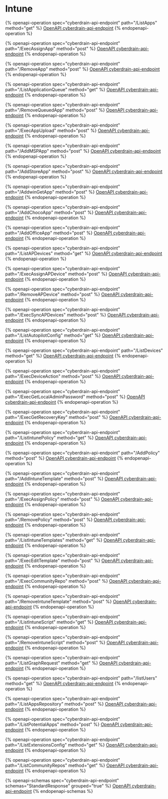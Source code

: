 # Intune

{% openapi-operation spec="cyberdrain-api-endpoint" path="/ListApps" method="get" %}
[OpenAPI cyberdrain-api-endpoint](https://raw.githubusercontent.com/KelvinTegelaar/CIPP-API/refs/heads/dev/Tools/endpoint-openapispec.json)
{% endopenapi-operation %}

{% openapi-operation spec="cyberdrain-api-endpoint" path="/ExecAssignApp" method="post" %}
[OpenAPI cyberdrain-api-endpoint](https://raw.githubusercontent.com/KelvinTegelaar/CIPP-API/refs/heads/dev/Tools/endpoint-openapispec.json)
{% endopenapi-operation %}

{% openapi-operation spec="cyberdrain-api-endpoint" path="/RemoveApp" method="post" %}
[OpenAPI cyberdrain-api-endpoint](https://raw.githubusercontent.com/KelvinTegelaar/CIPP-API/refs/heads/dev/Tools/endpoint-openapispec.json)
{% endopenapi-operation %}

{% openapi-operation spec="cyberdrain-api-endpoint" path="/ListApplicationQueue" method="get" %}
[OpenAPI cyberdrain-api-endpoint](https://raw.githubusercontent.com/KelvinTegelaar/CIPP-API/refs/heads/dev/Tools/endpoint-openapispec.json)
{% endopenapi-operation %}

{% openapi-operation spec="cyberdrain-api-endpoint" path="/RemoveQueuedApp" method="post" %}
[OpenAPI cyberdrain-api-endpoint](https://raw.githubusercontent.com/KelvinTegelaar/CIPP-API/refs/heads/dev/Tools/endpoint-openapispec.json)
{% endopenapi-operation %}

{% openapi-operation spec="cyberdrain-api-endpoint" path="/ExecAppUpload" method="post" %}
[OpenAPI cyberdrain-api-endpoint](https://raw.githubusercontent.com/KelvinTegelaar/CIPP-API/refs/heads/dev/Tools/endpoint-openapispec.json)
{% endopenapi-operation %}

{% openapi-operation spec="cyberdrain-api-endpoint" path="/AddMSPApp" method="post" %}
[OpenAPI cyberdrain-api-endpoint](https://raw.githubusercontent.com/KelvinTegelaar/CIPP-API/refs/heads/dev/Tools/endpoint-openapispec.json)
{% endopenapi-operation %}

{% openapi-operation spec="cyberdrain-api-endpoint" path="/AddStoreApp" method="post" %}
[OpenAPI cyberdrain-api-endpoint](https://raw.githubusercontent.com/KelvinTegelaar/CIPP-API/refs/heads/dev/Tools/endpoint-openapispec.json)
{% endopenapi-operation %}

{% openapi-operation spec="cyberdrain-api-endpoint" path="/AddwinGetApp" method="post" %}
[OpenAPI cyberdrain-api-endpoint](https://raw.githubusercontent.com/KelvinTegelaar/CIPP-API/refs/heads/dev/Tools/endpoint-openapispec.json)
{% endopenapi-operation %}

{% openapi-operation spec="cyberdrain-api-endpoint" path="/AddChocoApp" method="post" %}
[OpenAPI cyberdrain-api-endpoint](https://raw.githubusercontent.com/KelvinTegelaar/CIPP-API/refs/heads/dev/Tools/endpoint-openapispec.json)
{% endopenapi-operation %}

{% openapi-operation spec="cyberdrain-api-endpoint" path="/AddOfficeApp" method="post" %}
[OpenAPI cyberdrain-api-endpoint](https://raw.githubusercontent.com/KelvinTegelaar/CIPP-API/refs/heads/dev/Tools/endpoint-openapispec.json)
{% endopenapi-operation %}

{% openapi-operation spec="cyberdrain-api-endpoint" path="/ListAPDevices" method="get" %}
[OpenAPI cyberdrain-api-endpoint](https://raw.githubusercontent.com/KelvinTegelaar/CIPP-API/refs/heads/dev/Tools/endpoint-openapispec.json)
{% endopenapi-operation %}

{% openapi-operation spec="cyberdrain-api-endpoint" path="/ExecAssignAPDevice" method="post" %}
[OpenAPI cyberdrain-api-endpoint](https://raw.githubusercontent.com/KelvinTegelaar/CIPP-API/refs/heads/dev/Tools/endpoint-openapispec.json)
{% endopenapi-operation %}

{% openapi-operation spec="cyberdrain-api-endpoint" path="/RemoveAPDevice" method="post" %}
[OpenAPI cyberdrain-api-endpoint](https://raw.githubusercontent.com/KelvinTegelaar/CIPP-API/refs/heads/dev/Tools/endpoint-openapispec.json)
{% endopenapi-operation %}

{% openapi-operation spec="cyberdrain-api-endpoint" path="/ExecSyncAPDevices" method="post" %}
[OpenAPI cyberdrain-api-endpoint](https://raw.githubusercontent.com/KelvinTegelaar/CIPP-API/refs/heads/dev/Tools/endpoint-openapispec.json)
{% endopenapi-operation %}

{% openapi-operation spec="cyberdrain-api-endpoint" path="/ListAutopilotConfig" method="get" %}
[OpenAPI cyberdrain-api-endpoint](https://raw.githubusercontent.com/KelvinTegelaar/CIPP-API/refs/heads/dev/Tools/endpoint-openapispec.json)
{% endopenapi-operation %}

{% openapi-operation spec="cyberdrain-api-endpoint" path="/ListDevices" method="get" %}
[OpenAPI cyberdrain-api-endpoint](https://raw.githubusercontent.com/KelvinTegelaar/CIPP-API/refs/heads/dev/Tools/endpoint-openapispec.json)
{% endopenapi-operation %}

{% openapi-operation spec="cyberdrain-api-endpoint" path="/ExecDeviceAction" method="post" %}
[OpenAPI cyberdrain-api-endpoint](https://raw.githubusercontent.com/KelvinTegelaar/CIPP-API/refs/heads/dev/Tools/endpoint-openapispec.json)
{% endopenapi-operation %}

{% openapi-operation spec="cyberdrain-api-endpoint" path="/ExecGetLocalAdminPassword" method="post" %}
[OpenAPI cyberdrain-api-endpoint](https://raw.githubusercontent.com/KelvinTegelaar/CIPP-API/refs/heads/dev/Tools/endpoint-openapispec.json)
{% endopenapi-operation %}

{% openapi-operation spec="cyberdrain-api-endpoint" path="/ExecGetRecoveryKey" method="post" %}
[OpenAPI cyberdrain-api-endpoint](https://raw.githubusercontent.com/KelvinTegelaar/CIPP-API/refs/heads/dev/Tools/endpoint-openapispec.json)
{% endopenapi-operation %}

{% openapi-operation spec="cyberdrain-api-endpoint" path="/ListIntunePolicy" method="get" %}
[OpenAPI cyberdrain-api-endpoint](https://raw.githubusercontent.com/KelvinTegelaar/CIPP-API/refs/heads/dev/Tools/endpoint-openapispec.json)
{% endopenapi-operation %}

{% openapi-operation spec="cyberdrain-api-endpoint" path="/AddPolicy" method="post" %}
[OpenAPI cyberdrain-api-endpoint](https://raw.githubusercontent.com/KelvinTegelaar/CIPP-API/refs/heads/dev/Tools/endpoint-openapispec.json)
{% endopenapi-operation %}

{% openapi-operation spec="cyberdrain-api-endpoint" path="/AddIntuneTemplate" method="post" %}
[OpenAPI cyberdrain-api-endpoint](https://raw.githubusercontent.com/KelvinTegelaar/CIPP-API/refs/heads/dev/Tools/endpoint-openapispec.json)
{% endopenapi-operation %}

{% openapi-operation spec="cyberdrain-api-endpoint" path="/ExecAssignPolicy" method="post" %}
[OpenAPI cyberdrain-api-endpoint](https://raw.githubusercontent.com/KelvinTegelaar/CIPP-API/refs/heads/dev/Tools/endpoint-openapispec.json)
{% endopenapi-operation %}

{% openapi-operation spec="cyberdrain-api-endpoint" path="/RemovePolicy" method="post" %}
[OpenAPI cyberdrain-api-endpoint](https://raw.githubusercontent.com/KelvinTegelaar/CIPP-API/refs/heads/dev/Tools/endpoint-openapispec.json)
{% endopenapi-operation %}

{% openapi-operation spec="cyberdrain-api-endpoint" path="/ListIntuneTemplates" method="get" %}
[OpenAPI cyberdrain-api-endpoint](https://raw.githubusercontent.com/KelvinTegelaar/CIPP-API/refs/heads/dev/Tools/endpoint-openapispec.json)
{% endopenapi-operation %}

{% openapi-operation spec="cyberdrain-api-endpoint" path="/ExecEditTemplate" method="post" %}
[OpenAPI cyberdrain-api-endpoint](https://raw.githubusercontent.com/KelvinTegelaar/CIPP-API/refs/heads/dev/Tools/endpoint-openapispec.json)
{% endopenapi-operation %}

{% openapi-operation spec="cyberdrain-api-endpoint" path="/ExecCommunityRepo" method="post" %}
[OpenAPI cyberdrain-api-endpoint](https://raw.githubusercontent.com/KelvinTegelaar/CIPP-API/refs/heads/dev/Tools/endpoint-openapispec.json)
{% endopenapi-operation %}

{% openapi-operation spec="cyberdrain-api-endpoint" path="/RemoveIntuneTemplate" method="post" %}
[OpenAPI cyberdrain-api-endpoint](https://raw.githubusercontent.com/KelvinTegelaar/CIPP-API/refs/heads/dev/Tools/endpoint-openapispec.json)
{% endopenapi-operation %}

{% openapi-operation spec="cyberdrain-api-endpoint" path="/ListIntuneScript" method="get" %}
[OpenAPI cyberdrain-api-endpoint](https://raw.githubusercontent.com/KelvinTegelaar/CIPP-API/refs/heads/dev/Tools/endpoint-openapispec.json)
{% endopenapi-operation %}

{% openapi-operation spec="cyberdrain-api-endpoint" path="/RemoveIntuneScript" method="post" %}
[OpenAPI cyberdrain-api-endpoint](https://raw.githubusercontent.com/KelvinTegelaar/CIPP-API/refs/heads/dev/Tools/endpoint-openapispec.json)
{% endopenapi-operation %}

{% openapi-operation spec="cyberdrain-api-endpoint" path="/ListGraphRequest" method="get" %}
[OpenAPI cyberdrain-api-endpoint](https://raw.githubusercontent.com/KelvinTegelaar/CIPP-API/refs/heads/dev/Tools/endpoint-openapispec.json)
{% endopenapi-operation %}

{% openapi-operation spec="cyberdrain-api-endpoint" path="/listUsers" method="get" %}
[OpenAPI cyberdrain-api-endpoint](https://raw.githubusercontent.com/KelvinTegelaar/CIPP-API/refs/heads/dev/Tools/endpoint-openapispec.json)
{% endopenapi-operation %}

{% openapi-operation spec="cyberdrain-api-endpoint" path="/ListAppsRepository" method="post" %}
[OpenAPI cyberdrain-api-endpoint](https://raw.githubusercontent.com/KelvinTegelaar/CIPP-API/refs/heads/dev/Tools/endpoint-openapispec.json)
{% endopenapi-operation %}

{% openapi-operation spec="cyberdrain-api-endpoint" path="/ListPotentialApps" method="post" %}
[OpenAPI cyberdrain-api-endpoint](https://raw.githubusercontent.com/KelvinTegelaar/CIPP-API/refs/heads/dev/Tools/endpoint-openapispec.json)
{% endopenapi-operation %}

{% openapi-operation spec="cyberdrain-api-endpoint" path="/ListExtensionsConfig" method="get" %}
[OpenAPI cyberdrain-api-endpoint](https://raw.githubusercontent.com/KelvinTegelaar/CIPP-API/refs/heads/dev/Tools/endpoint-openapispec.json)
{% endopenapi-operation %}

{% openapi-operation spec="cyberdrain-api-endpoint" path="/ListCommunityRepos" method="get" %}
[OpenAPI cyberdrain-api-endpoint](https://raw.githubusercontent.com/KelvinTegelaar/CIPP-API/refs/heads/dev/Tools/endpoint-openapispec.json)
{% endopenapi-operation %}

{% openapi-schemas spec="cyberdrain-api-endpoint" schemas="StandardResponse" grouped="true" %}
[OpenAPI cyberdrain-api-endpoint](https://raw.githubusercontent.com/KelvinTegelaar/CIPP-API/refs/heads/dev/Tools/endpoint-openapispec.json)
{% endopenapi-schemas %}
